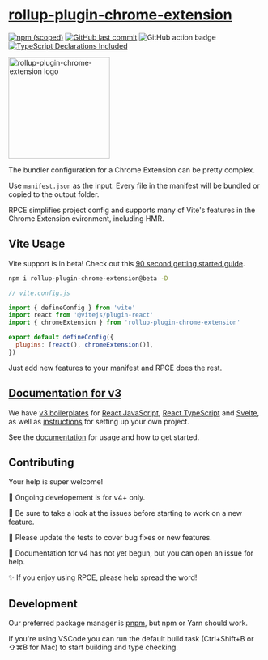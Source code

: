 # [rollup-plugin-chrome-extension](https://www.extend-chrome.dev/rollup-plugin)

[![npm (scoped)](https://img.shields.io/npm/v/rollup-plugin-chrome-extension.svg)](https://www.npmjs.com/package/rollup-plugin-chrome-extension)
[![GitHub last commit](https://img.shields.io/github/last-commit/extend-chrome/rollup-plugin-chrome-extension.svg?logo=github)](https://github.com/extend-chrome/rollup-plugin-chrome-extension)
![GitHub action badge](https://github.com/extend-chrome/rollup-plugin-chrome-extension/actions/workflows/main.yml/badge.svg)
[![TypeScript Declarations Included](https://img.shields.io/badge/types-TypeScript-informational)](#typescript)

<a href="https://www.extend-chrome.dev/rollup-plugin" rel="noopener">
  <img width=200px height=200px src="https://imgur.com/wEXnCYK.png" alt="rollup-plugin-chrome-extension logo"></a>

The bundler configuration for a Chrome Extension can be pretty complex.

Use `manifest.json` as the input. Every file in the manifest will be bundled or
copied to the output folder.

RPCE simplifies project config and supports many of Vite's features in the
Chrome Extension evironment, including HMR.

## Vite Usage

Vite support is in beta! Check out this [90 second getting started guide]().

```sh
npm i rollup-plugin-chrome-extension@beta -D
```

```javascript
// vite.config.js

import { defineConfig } from 'vite'
import react from '@vitejs/plugin-react'
import { chromeExtension } from 'rollup-plugin-chrome-extension'

export default defineConfig({
  plugins: [react(), chromeExtension()],
})
```

Just add new features to your manifest and RPCE does the rest.

## [Documentation for v3](https://www.extend-chrome.dev/rollup-plugin)

We have
[v3 boilerplates](https://www.extend-chrome.dev/rollup-plugin#chrome-extension-boilerplates)
for [React JavaScript](https://github.com/extend-chrome/js-react-boilerplate),
[React TypeScript](https://github.com/extend-chrome/ts-react-boilerplate) and
[Svelte](https://github.com/kyrelldixon/svelte-tailwind-extension-boilerplate),
as well as [instructions](https://www.extend-chrome.dev/rollup-plugin#usage) for
setting up your own project.

See the [documentation](https://www.extend-chrome.dev/rollup-plugin) for usage
and how to get started.

## Contributing

Your help is super welcome!

🎯 Ongoing developement is for v4+ only.

👀 Be sure to take a look at the issues before starting to work on a new
feature.

🙏 Please update the tests to cover bug fixes or new features.

📕 Documentation for v4 has not yet begun, but you can open an issue for help.

✨ If you enjoy using RPCE, please help spread the word!

## Development

Our preferred package manager is [pnpm](https://pnpm.io/), but npm or Yarn
should work.

If you're using VSCode you can run the default build task (Ctrl+Shift+B or ⇧⌘B
for Mac) to start building and type checking.
